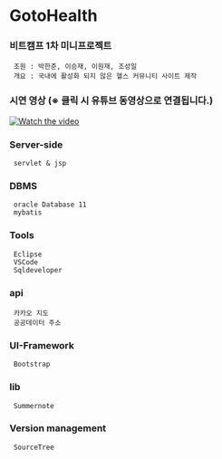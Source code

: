 # GotoHealth
### 비트캠프 1차 미니프로젝트
     조원 : 박한준, 이승재, 이원재, 조성일
     개요 : 국내에 활성화 되지 않은 헬스 커뮤니티 사이트 제작 

### 시연 영상 (※ 클릭 시 유튜브 동영상으로 연결됩니다.)
[![Watch the video](https://img.youtube.com/vi/q8QAV_BIlhM/maxresdefault.jpg)](https://youtu.be/q8QAV_BIlhM)

### Server-side
     servlet & jsp

### DBMS
     oracle Database 11
     mybatis 
 
### Tools
     Eclipse
     VSCode
     Sqldeveloper
 
### api
     카카오 지도
     공공데이터 주소
 
### UI-Framework
     Bootstrap
 
### lib 
     Summernote 

### Version management
     SourceTree
